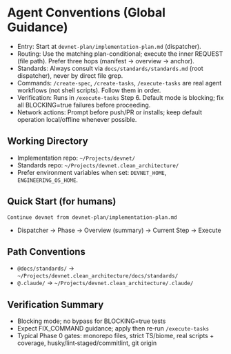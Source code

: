 # Agent Conventions (Global Guidance)

- Entry: Start at `devnet-plan/implementation-plan.md` (dispatcher).
- Routing: Use the matching plan-conditional; execute the inner REQUEST (file path). Prefer three hops (manifest → overview → anchor).
- Standards: Always consult via `docs/standards/standards.md` (root dispatcher), never by direct file grep.
- Commands: `/create-spec`, `/create-tasks`, `/execute-tasks` are real agent workflows (not shell scripts). Follow them in order.
- Verification: Runs in `/execute-tasks` Step 6. Default mode is blocking; fix all BLOCKING=true failures before proceeding.
- Network actions: Prompt before push/PR or installs; keep default operation local/offline whenever possible.

## Working Directory

- Implementation repo: `~/Projects/devnet/`
- Standards repo: `~/Projects/devnet.clean_architecture/`
- Prefer environment variables when set: `DEVNET_HOME`, `ENGINEERING_OS_HOME`.

## Quick Start (for humans)

```
Continue devnet from devnet-plan/implementation-plan.md
```

- Dispatcher → Phase → Overview (summary) → Current Step → Execute

## Path Conventions

- `@docs/standards/` → `~/Projects/devnet.clean_architecture/docs/standards/`
- `@.claude/` → `~/Projects/devnet.clean_architecture/.claude/`

## Verification Summary

- Blocking mode; no bypass for BLOCKING=true tests
- Expect FIX_COMMAND guidance; apply then re‑run `/execute-tasks`
- Typical Phase 0 gates: monorepo files, strict TS/biome, real scripts + coverage, husky/lint‑staged/commitlint, git origin

